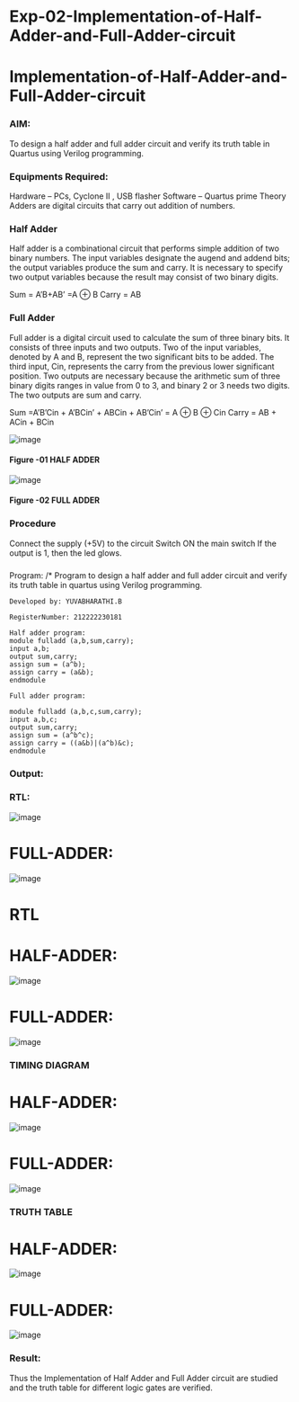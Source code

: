 # Exp-02-Implementation-of-Half-Adder-and-Full-Adder-circuit

# Implementation-of-Half-Adder-and-Full-Adder-circuit
### AIM:
To design a half adder and full adder circuit and verify its truth table in Quartus using Verilog programming.

### Equipments Required:
Hardware – PCs, Cyclone II , USB flasher
Software – Quartus prime
Theory
Adders are digital circuits that carry out addition of numbers.

### Half Adder
Half adder is a combinational circuit that performs simple addition of two binary numbers. The input variables designate the augend and addend bits; the output variables produce the sum and carry. It is necessary to specify two output variables because the result may consist of two binary digits.

Sum = A’B+AB’ =A ⊕ B Carry = AB

### Full Adder
Full adder is a digital circuit used to calculate the sum of three binary bits. It consists of three inputs and two outputs. Two of the input variables, denoted by A and B, represent the two significant bits to be added. The third input, Cin, represents the carry from the previous lower significant position. Two outputs are necessary because the arithmetic sum of three binary digits ranges in value from 0 to 3, and binary 2 or 3 needs two digits. The two outputs are sum and carry.

Sum =A’B’Cin + A’BCin’ + ABCin + AB’Cin’ = A ⊕ B ⊕ Cin Carry = AB + ACin + BCin

 ![image](https://user-images.githubusercontent.com/36288975/163552156-a13e5a56-c638-4110-97d9-8896907c8d25.png)

#### Figure -01 HALF ADDER 


![image](https://user-images.githubusercontent.com/36288975/163552057-b3547877-6d07-45b4-b7e0-bcfebfad9e1d.png)

#### Figure -02 FULL ADDER 

### Procedure

Connect the supply (+5V) to the circuit
Switch ON the main switch
If the output is 1, then the led glows.
### 
Program:
/*
Program to design a half adder and full adder circuit and verify its truth table in quartus using Verilog programming.
```
Developed by: YUVABHARATHI.B

RegisterNumber: 212222230181 

Half adder program:
module fulladd (a,b,sum,carry);
input a,b;
output sum,carry;
assign sum = (a^b);
assign carry = (a&b);
endmodule

Full adder program:

module fulladd (a,b,c,sum,carry);
input a,b,c;
output sum,carry;
assign sum = (a^b^c);
assign carry = ((a&b)|(a^b)&c);
endmodule
```


### Output:
### RTL: 
![image](https://user-images.githubusercontent.com/113497404/229346940-025a9f14-2b5b-4aed-9ddb-fc6cf8be0721.png)

# FULL-ADDER:
![image](https://user-images.githubusercontent.com/113497404/229346979-801941b7-800c-4eae-9c56-90e6c71b8358.png)

# RTL
# HALF-ADDER:
![image](https://user-images.githubusercontent.com/113497404/229347106-503e56ff-205e-4c39-97f1-0586dd2f6fb9.png)

# FULL-ADDER:
![image](https://user-images.githubusercontent.com/113497404/229347246-1d3b0045-52a4-4759-b513-38187f0a648e.png)

### TIMING DIAGRAM
# HALF-ADDER:
![image](https://user-images.githubusercontent.com/113497404/229347315-0b1a0eb9-6ded-479f-a19e-3927bffdf38a.png)

# FULL-ADDER:
![image](https://user-images.githubusercontent.com/113497404/229347335-0ad94e2a-a4d0-4bf2-a719-50e172d50b48.png)

### TRUTH TABLE 
# HALF-ADDER:
![image](https://user-images.githubusercontent.com/113497404/229347372-4a4ece1d-56f0-4e92-bb84-277bf62d7d75.png)
# FULL-ADDER:
![image](https://user-images.githubusercontent.com/113497404/229347396-65edff6f-1605-47b7-a19e-8b2dbaf3904f.png)


### Result:
Thus the Implementation of Half Adder and Full Adder circuit are studied and the truth table for different logic gates are verified.
